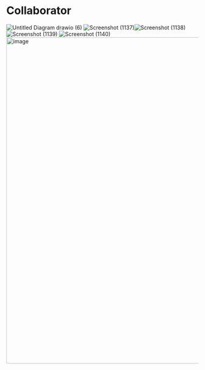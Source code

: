 # Collaborator
![Untitled Diagram drawio (6)](https://user-images.githubusercontent.com/66714991/182916994-acd84475-d2c8-4c32-b90f-fb083e13198c.png)
![Screenshot (1137)](https://user-images.githubusercontent.com/66714991/163869838-e2750799-7df6-4520-9fb6-185499973d4b.png)![Screenshot (1138)](https://user-images.githubusercontent.com/66714991/163869845-c4e32a80-e1a4-4fc6-a9b0-eb9424169ea3.png)
![Screenshot (1139)](https://user-images.githubusercontent.com/66714991/163869851-17ef7e13-f8aa-409b-bd60-b632cfc3ebb7.png)
![Screenshot (1140)](https://user-images.githubusercontent.com/66714991/163869917-ef924cbd-0653-44be-98b3-aa2f984a881d.png)
<img width="855" alt="image" src="https://user-images.githubusercontent.com/66714991/165123687-f5bdc676-d12e-43f0-8d60-90534b24d729.png">

